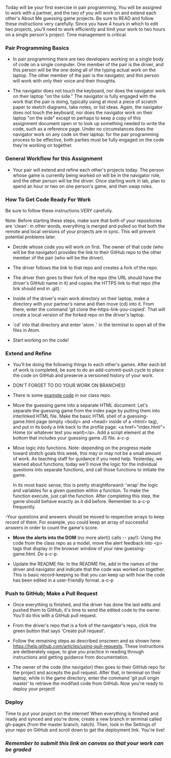 Today will be your first exercise in pair programming. You will be assigned to work with a partner, and the two of you will work on and extend each other's About Me guessing game projects. Be sure to READ and follow these instructions very carefully.
Since you have 4 hours in which to edit two projects, you'll need to work efficiently and limit your work to two hours on a single person's project. Time management is critical.

### Pair Programming Basics

- In pair programming there are two developers working on a single body of code on a single computer. One member of the pair is the driver, and this person will be the one doing all of the typing actual work on the laptop. The other member of the pair is the navigator, and this person will work with only their voice and their thoughts.

- The navigator does not touch the keyboard, nor does the navigator work on their laptop "on the side." The navigator is fully engaged with the work that the pair is doing, typically using at most a piece of scratch paper to sketch diagrams, take notes, or list ideas. Again, the navigator does not touch the keyboard, nor does the navigator work on their laptop "on the side" except to perhaps to keep a copy of this assignment document open or to look up something needed to write the code, such as a reference page. Under no circumstances does the navigator work on any code on their laptop: for the pair programming process to be effective, both parties must be fully engaged on the code they're working on together.

### General Workflow for this Assignment

- Your pair will extend and refine each other's projects today. The person whose game is currently being worked on will be in the navigator role, and the other person will be the driver. Once starting work in lab, plan to spend an hour or two on one person's game, and then swap roles.

### How To Get Code Ready For Work

Be sure to follow these instructions VERY carefully.

Note: Before starting these steps, make sure that both of your repositories are 'clean': in other words, everything is merged and pulled so that both the remote and local versions of your projects are in sync. This will prevent potential problems later.

- Decide whose code you will work on first. The owner of that code (who will be the navigator) provides the link to their GitHub repo to the other member of the pair (who will be the driver).

- The driver follows the link to that repo and creates a fork of the repo.

- The driver then goes to their fork of the repo (the URL should have the driver's GitHub name in it) and copies the HTTPS link to that repo (the link should end in .git).

- Inside of the driver's main work directory on their laptop, make a directory with your partner’s name and then move (cd) into it. From there, enter the command 'git clone the-https-link-you-copied'. That will create a local version of the forked repo on the driver's laptop.

- 'cd' into that directory and enter 'atom .' in the terminal to open all of the files in Atom.

- Start working on the code!

### Extend and Refine

- You'll be doing the following things to each other's games. After each bit of work is completed, be sure to do an add-commit-push cycle to place the code on GitHub and preserve a versioned history of your work.

- DON'T FORGET TO DO YOUR WORK ON BRANCHES!

- There is some [example code](https://github.com/codefellows/portland-201d3/tree/master/day04_week1_thr/demo-code/guessGame) in our class repo.

- Move the guessing game into a separate HTML document: Let's separate the guessing game from the index page by putting them into interlinked HTML file. Make the basic HTML shell of a guessing-game.html page (empty &lt;body&gt; and &lt;head&gt; inside of a &lt;html&gt; tag), and put in its body a link back to the profile page: &lt;a href="index.html"&gt; Home (or whatever text you want)&lt;/a&gt;. Add a script element at the bottom that includes your guessing game JS file. a-c-p

- Move logic into functions. Note: depending on the progress made toward stretch goals this week, this may or may not be a small amount of work. As teaching staff for guidance if you need help. Yesterday, we learned about functions; today we'll move the logic for the individual questions into separate functions, and call those functions to initiate the game.

  In its most basic sense, this is pretty straightforward: 'wrap' the logic and variables for a given question within a function. To make the function execute, just call the function. After completing this step, the game should behave exactly as it did before. Remember to a-c-p frequently.

-Your questions and answers should be moved to respective arrays to keep record of them. For example, you could keep an array of successful answers in order to count the game's score.

- **Move the alerts into the DOM** (no more alert() calls -- yay!): Using the code from the class repo as a model, move the alert feedback into &lt;p&gt; tags that display in the browser window of your new guessing-game.html. Do a-c-p.

- Update the README file: In the README file, add in the names of the driver and navigator and indicate that the code was worked on together. This is basic record-keeping so that you can keep up with how the code has been edited in a user-friendly format. a-c-p


### Push to GitHub; Make a Pull Request

- Once everything is finished, and the driver has done the last edits and pushed them to GitHub, it's time to send the edited code to the owner. You'll do this with a GitHub pull request.

- From the driver's repo that is a fork of the navigator's repo, click the green button that says 'Create pull request'.

- Follow the remaining steps as described onscreen and as shown here: https://help.github.com/articles/using-pull-requests. These instructions are deliberately vague, to give you practice in reading through instructions and getting guidance from documentation.

- The owner of the code (the navigator) then goes to their GitHub repo for the project and accepts the pull request. After that, in terminal on their laptop, while in the game directory, enter the command 'git pull origin master' to retrieve the modified code from GitHub. Now you're ready to deploy your project!

### Deploy

Time to put your project on the internet! When everything is finished and ready and synced and you're done, create a new branch in terminal called gh-pages (from the master branch, natch). Then, look in the Settings of your repo on GitHub and scroll down to get the deployment link. You're live!

### *Remember to submit this link on canvas so that your work can be graded*
